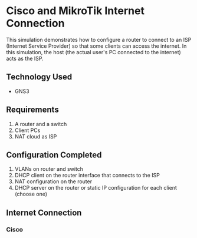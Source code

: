 # Cisco and MikroTik Internet Connection
This simulation demonstrates how to configure a router to connect to an ISP (Internet Service Provider) so that some clients can access the internet. In this simulation, the host (the actual user's PC connected to the internet) acts as the ISP.

## Technology Used
- GNS3

## Requirements
1. A router and a switch
2. Client PCs
3. NAT cloud as ISP

## Configuration Completed
1. VLANs on router and switch
2. DHCP client on the router interface that connects to the ISP
3. NAT configuration on the router
4. DHCP server on the router or static IP configuration for each client (choose one)

## Internet Connection

### Cisco
